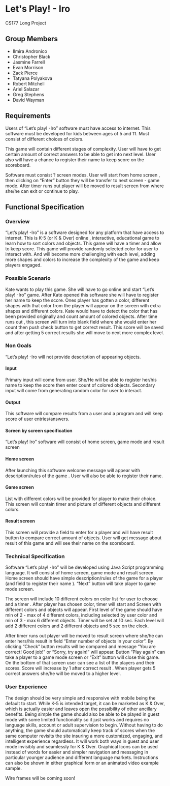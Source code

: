 # Let's Play! - Iro

CS177 Long Project

## Group Members

- Ilmira Andronico
- Christopher Black
- Jasmine Farrell
- Evan Morrison
- Zack Pierce
- Tatyana Polyakova
- Robert Mitchell
- Ariel Salazar
- Greg Stephens
- David Wayman

## Requirements

Users of “Let’s play! -Iro” software must have access to internet. This software must be developed for kids between ages of 5 and 11. Must consist of different choices of colors.

This game will contain different stages of complexity. User will have to get certain amount of  correct answers to be able to get into next level. User also will have a chance to register their name to keep score on the scoreboard. 

Software must consist ? screen modes. User will start from home screen , then clicking on “Enter” button they will be transfer to next screen - game mode. After timer runs out player will be moved to result screen  from where  she/he can exit or continue to play. 

## Functional Specification

### Overview
“Let’s play! -Iro” is a software designed for any platform that have access to internet.  This is K-5 (or K & Over) online , interactive, educational game to learn how to sort colors and objects. This game will have a timer and allow  to keep score. This game will provide randomly selected color for user to interact with. And will become more challenging with each level, adding more shapes and colors to increase the complexity of the game and keep players engaged. 

### Possible Scenario
Kate wants to play this game. She will have to go online and start “Let’s play! -Iro” game. After Kate opened this software she will have to register her name to keep the score. Ones player has gotten a color, different shapes with that color from the player will appear  on the screen with extra shapes  and different colors. Kate would have to detect the color that has been provided originally  and count amount of colored objects.  After time runs out , this screen will turn into blank field where she would enter her count then push check button to get correct result. This score will be saved and after getting 5 correct results she will move to next  more complex level.

### Non Goals

“Let’s play! -Iro  will not provide description of appearing objects.

#### Input

Primary input will come from user. She/He will be able to register her/his name to keep the score then enter count of colored objects. Secondary input will come from generating random color for user to interact. 

#### Output

This software will compare results from a user and a program and will keep score of user entries/answers.

#### Screen by screen specification

“Let’s play! Iro” software will consist of home screen, game mode and result screen

#### Home screen

After launching this software welcome message will appear with description/rules of the game . User will also be able to register their name.

#### Game screen

List with different colors will be provided for player to make their choice.  This screen will contain timer and picture of different objects and different colors.

#### Result screen

This screen will provide  a field to enter  for a player and will have result button to compare correct amount of objects. User will get message about result of this game and will see their name on the scoreboard.

### Technical Specification

Software “Let’s play! -Iro” will be developed using Java Script programming language. It will consist of home screen, game mode and result screen.
Home screen should have simple description/rules of the game for a player (and field to register their name ). “Next” button will take player to game mode screen.

The screen will  include 10 different colors on color list for user to choose and  a timer . After player has chosen color, timer will start and Screen with different colors and objects will appear. First level of the game should have min  of 2 - max  of 4 different colors, including selected by user color and min of 3 - max 6 different objects. Timer will be set at 10 sec. Each level will add 2 different colors and 2 different objects and 5 sec on the clock.

After timer runs out player will be moved to result screen where she/he can enter hers/his result in field “Enter number of objects in your color”. By clicking “Check” button results will be compared and message “You are correct! Good job!” or “Sorry, try again!” will appear. Button “Play again” can take a player to a game mode screen or “Exit” button will close this game. On the bottom of that screen user can see a list of the players and their scores. 
Score will increase by 1 after correct result . When player gets 5 correct answers she/he will be moved to a higher level.

### User Experience

The design should be very simple and responsive with mobile being the default to start. While K-5 is intended target, it can be marketed as K & Over, which is actually easier and leaves open the possibility of other ancillary benefits.  Being simple the game should also be able to be played in guest mode with some limited functionality so it just works and requires no language skills, account or adult supervision to begin. Without having to do anything, the game should automatically keep track of scores when the same computer revisits the site insuring a more customized, engaging, and intelligent experience regardless. It will work both ways in guest and user mode invisibly and seamlessly for K & Over. Graphical Icons can be used instead of words for easier and simpler navigation and messaging in particular younger audience and different language markets. Instructions can also be shown in either graphical form or an animated video example sample.

Wire frames will be coming soon!





